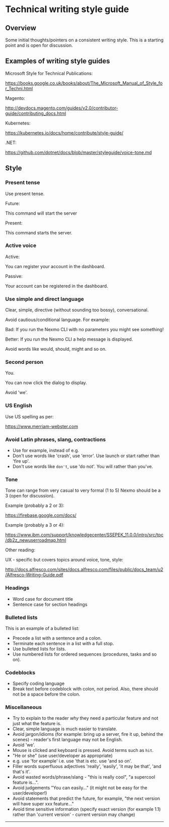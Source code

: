 # Technical writing style guide

## Overview

Some initial thoughts/pointers on a consistent writing style. This is
a starting point and is open for discussion.

## Examples of writing style guides

Microsoft Style for Technical Publications:

https://books.google.co.uk/books/about/The_Microsoft_Manual_of_Style_for_Techni.html

Magento:

http://devdocs.magento.com/guides/v2.0/contributor-guide/contributing_docs.html

Kubernetes:

https://kubernetes.io/docs/home/contribute/style-guide/


.NET:

https://github.com/dotnet/docs/blob/master/styleguide/voice-tone.md


## Style

### Present tense

Use present tense.

Future:

This command will start the server

Present:

This command starts the server.

### Active voice

Active:

You can register your account in the dashboard.

Passive:

Your account can be registered in the dashboard.

### Use simple and direct language

Clear, simple, directive (without sounding too bossy), conversational.

Avoid cautious/conditional language. For example:

Bad:
If you run the Nexmo CLI with no parameters you might see something!

Better:
If you run the Nexmo CLI a help message is displayed.

Avoid words like would, should, might and so on.

### Second person

You.

You can now click the dialog to display.

Avoid 'we'.

### US English

Use US spelling as per:

https://www.merriam-webster.com


### Avoid Latin phrases, slang, contractions

- Use for example, instead of e.g.
- Don't use words like 'crash', use 'error'. Use launch or start rather than 'fire up'.
- Don't use words like `don't`, use 'do not'. You will rather than you've.

### Tone

Tone can range from very casual to very formal (1 to 5) Nexmo should
be a 3 (open for discussion).

Example (probably a 2 or 3):

https://firebase.google.com/docs/ 

Example (probably a 3 or 4):

https://www.ibm.com/support/knowledgecenter/SSEPEK_11.0.0/intro/src/tpc/db2z_newuserroadmap.html

Other reading:

UX - specific but covers topics around voice, tone, style:

http://docs.alfresco.com/sites/docs.alfresco.com/files/public/docs_team/u2/Alfresco-Writing-Guide.pdf


### Headings

- Word case for document title
- Sentence case for section headings

### Bulleted lists

This is an example of a bulleted list:

- Precede a list with a sentence and a colon.
- Terminate each sentence in a list with a full stop.
- Use bulleted lists for lists.
- Use numbered lists for ordered sequences (procedures, tasks and so on).

### Codeblocks

- Specify coding language
- Break text before codeblock with colon, not period. Also, there should not be a space before the colon.

### Miscellaneous

- Try to explain to the reader *why* they need a particular feature and not just what the feature is.
- Clear, simple language is much easier to translate.
- Avoid jargon/idioms (for example: bring up a server, fire it up, behind the scenes) - reader's first language may not be English.
- Avoid 'we'.
- Mouse is clicked and keyboard is pressed. Avoid terms such as `hit`.
- "He or she" (use user/developer as appropriate)
- e.g. use 'for example' i.e. use 'that is etc. use 'and so on'.
- Filler words superfluous adjectives 'really', 'easily', 'it may be that', 'and that's it'.
- Avoid wasted words/phrase/slang - "this is really cool", "a supercool feature is...".
- Avoid judgements "You can easily..." (it might not be easy for the user/developer!)
- Avoid statements that predict the future, for example, "the next version will have super xxx feature..."
- Avoid time sensitive information (specify exact version (for example 1.1) rather than 'current version' - current version may change)

---
